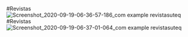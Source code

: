 #Revistas
![Screenshot_2020-09-19-06-36-57-186_com example revistasuteq](https://user-images.githubusercontent.com/66800307/93666393-7885aa00-fa43-11ea-8622-d95fd2032f10.jpg)
#Revistas
![Screenshot_2020-09-19-06-37-01-064_com example revistasuteq](https://user-images.githubusercontent.com/66800307/93666414-a36ffe00-fa43-11ea-84d3-1c453f3a7195.jpg)

